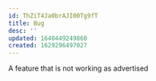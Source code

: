 ```yaml
---
id: ThZiT4Ja0brAJI00Tg9fT
title: Bug
desc: ''
updated: 1640449249860
created: 1629296497027
---
```


A feature that is not working as advertised
